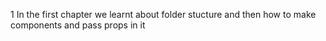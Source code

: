 1 In the first chapter we learnt about folder stucture and then how to make components and pass props in it
